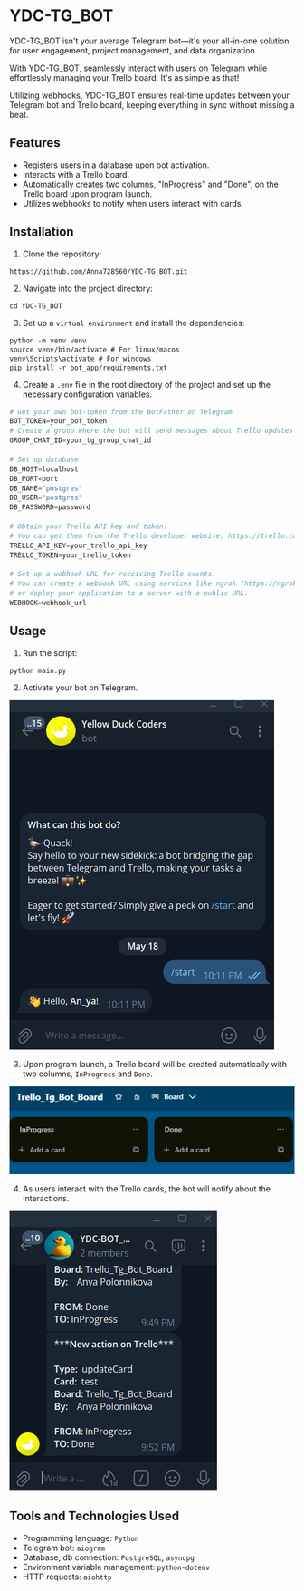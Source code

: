 # YDC-TG_BOT

YDC-TG_BOT isn't your average Telegram bot—it's your all-in-one solution for user engagement, project management, and data organization.

With YDC-TG_BOT, seamlessly interact with users on Telegram while effortlessly managing your Trello board. It's as simple as that!

Utilizing webhooks, YDC-TG_BOT ensures real-time updates between your Telegram bot and Trello board, keeping everything in sync without missing a beat.

## Features
* Registers users in a database upon bot activation.
* Interacts with a Trello board.
* Automatically creates two columns, "InProgress" and "Done", on the Trello board upon program launch.
* Utilizes webhooks to notify when users interact with cards.

## Installation

1. Clone the repository:
```shell
https://github.com/Anna728560/YDC-TG_BOT.git
```

2. Navigate into the project directory:
```shell
cd YDC-TG_BOT
```

3. Set up a `virtual environment` and install the dependencies:
```shell
python -m venv venv
source venv/bin/activate # For linux/macos
venv\Scripts\activate # For windows
pip install -r bot_app/requirements.txt
```

4. Create a `.env` file in the root directory of the project and set up the necessary configuration variables. 
```python
# Get your own bot-token from the BotFather on Telegram 
BOT_TOKEN=your_bot_token
# Create a group where the bot will send messages about Trello updates and add your bot to this group
GROUP_CHAT_ID=your_tg_group_chat_id

# Set up database
DB_HOST=localhost
DB_PORT=port
DB_NAME="postgres"
DB_USER="postgres"
DB_PASSWORD=password

# Obtain your Trello API key and token. 
# You can get them from the Trello developer website: https://trello.com/app-key
TRELLO_API_KEY=your_trello_api_key
TRELLO_TOKEN=your_trello_token

# Set up a webhook URL for receiving Trello events. 
# You can create a webhook URL using services like ngrok (https://ngrok.com/) 
# or deploy your application to a server with a public URL.
WEBHOOK=webhook_url
```

## Usage
1. Run the script:
```shell
python main.py
```
2. Activate your bot on Telegram.

![img.png](img.png)

3. Upon program launch, a Trello board will be created automatically with two columns, `InProgress` and `Done`.

![img_2.png](img_2.png)

4. As users interact with the Trello cards, the bot will notify about the interactions.

![img_1.png](img_1.png)

## Tools and Technologies Used

* Programming language: `Python`
* Telegram bot: `aiogram`
* Database, db connection: `PostgreSQL`, `asyncpg`
* Environment variable management: `python-dotenv`
* HTTP requests: `aiohttp`
